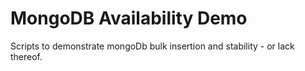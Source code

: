 MongoDB Availability Demo
=========================

Scripts to demonstrate mongoDb bulk insertion and stability - or lack thereof.
